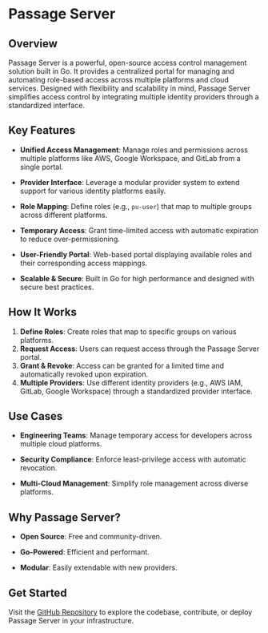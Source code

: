 # Passage Server

## Overview
Passage Server is a powerful, open-source access control management solution built in Go. It provides a centralized portal for managing and automating role-based access across multiple platforms and cloud services. Designed with flexibility and scalability in mind, Passage Server simplifies access control by integrating multiple identity providers through a standardized interface.

## Key Features

- **Unified Access Management**: Manage roles and permissions across multiple platforms like AWS, Google Workspace, and GitLab from a single portal.
  
- **Provider Interface**: Leverage a modular provider system to extend support for various identity platforms easily.
  
- **Role Mapping**: Define roles (e.g., `pu-user`) that map to multiple groups across different platforms.
  
- **Temporary Access**: Grant time-limited access with automatic expiration to reduce over-permissioning.
  
- **User-Friendly Portal**: Web-based portal displaying available roles and their corresponding access mappings.
  
- **Scalable & Secure**: Built in Go for high performance and designed with secure best practices.

## How It Works

1. **Define Roles**: Create roles that map to specific groups on various platforms.
2. **Request Access**: Users can request access through the Passage Server portal.
3. **Grant & Revoke**: Access can be granted for a limited time and automatically revoked upon expiration.
4. **Multiple Providers**: Use different identity providers (e.g., AWS IAM, GitLab, Google Workspace) through a standardized provider interface.

## Use Cases

- **Engineering Teams**: Manage temporary access for developers across multiple cloud platforms.
  
- **Security Compliance**: Enforce least-privilege access with automatic revocation.
  
- **Multi-Cloud Management**: Simplify role management across diverse platforms.

## Why Passage Server?

- **Open Source**: Free and community-driven.
  
- **Go-Powered**: Efficient and performant.
  
- **Modular**: Easily extendable with new providers.

## Get Started
Visit the [GitHub Repository](#) to explore the codebase, contribute, or deploy Passage Server in your infrastructure.
